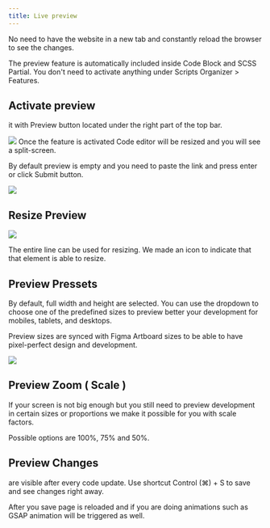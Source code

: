 ```yaml
---
title: Live preview
---
```


No need to have the website in a new tab and constantly reload the browser to see the changes.

The preview feature is automatically included inside Code Block and SCSS Partial. You don't need to activate anything under Scripts Organizer &gt; Features.

## Activate preview 

it with Preview button located under the right part of the top bar.

![](../../img/live-preview/image-4.png)
Once the feature is activated Code editor will be resized and you will see a split-screen.

By default preview is empty and you need to paste the link and press enter or click Submit button.

![](../../img/live-preview/image-3.png)

## Resize Preview

![](../../img/live-preview/Screenshot-2021-12-15-at-21.39.41.png)

The entire line can be used for resizing. We made an icon to indicate that that element is able to resize.

## Preview Pressets

By default, full width and height are selected. You can use the dropdown to choose one of the predefined sizes to preview better your development for mobiles, tablets, and desktops.

Preview sizes are synced with Figma Artboard sizes to be able to have pixel-perfect design and development.

![](../../img/live-preview/Screenshot-2021-12-15-at-21.32.56.png)

## Preview Zoom ( Scale )

If your screen is not big enough but you still need to preview development in certain sizes or proportions we make it possible for you with scale factors.

Possible options are 100%, 75% and 50%.

## Preview Changes

are visible after every code update. Use shortcut Control (⌘) + S to save and see changes right away.

After you save page is reloaded and if you are doing animations such as GSAP animation will be triggered as well.